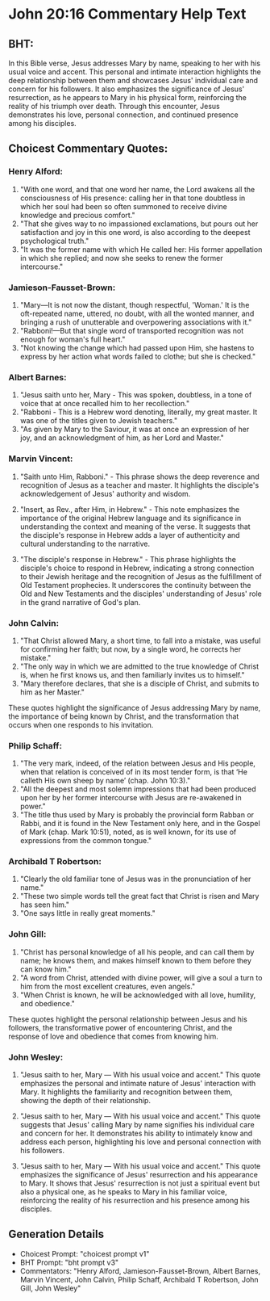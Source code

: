 # John 20:16 Commentary Help Text

## BHT:
In this Bible verse, Jesus addresses Mary by name, speaking to her with his usual voice and accent. This personal and intimate interaction highlights the deep relationship between them and showcases Jesus' individual care and concern for his followers. It also emphasizes the significance of Jesus' resurrection, as he appears to Mary in his physical form, reinforcing the reality of his triumph over death. Through this encounter, Jesus demonstrates his love, personal connection, and continued presence among his disciples.

## Choicest Commentary Quotes:
### Henry Alford:
1. "With one word, and that one word her name, the Lord awakens all the consciousness of His presence: calling her in that tone doubtless in which her soul had been so often summoned to receive divine knowledge and precious comfort."
2. "That she gives way to no impassioned exclamations, but pours out her satisfaction and joy in this one word, is also according to the deepest psychological truth."
3. "It was the former name with which He called her: His former appellation in which she replied; and now she seeks to renew the former intercourse."

### Jamieson-Fausset-Brown:
1. "Mary—It is not now the distant, though respectful, 'Woman.' It is the oft-repeated name, uttered, no doubt, with all the wonted manner, and bringing a rush of unutterable and overpowering associations with it."
2. "Rabboni!—But that single word of transported recognition was not enough for woman's full heart."
3. "Not knowing the change which had passed upon Him, she hastens to express by her action what words failed to clothe; but she is checked."

### Albert Barnes:
1. "Jesus saith unto her, Mary - This was spoken, doubtless, in a tone of voice that at once recalled him to her recollection." 
2. "Rabboni - This is a Hebrew word denoting, literally, my great master. It was one of the titles given to Jewish teachers."
3. "As given by Mary to the Saviour, it was at once an expression of her joy, and an acknowledgment of him, as her Lord and Master."

### Marvin Vincent:
1. "Saith unto Him, Rabboni." - This phrase shows the deep reverence and recognition of Jesus as a teacher and master. It highlights the disciple's acknowledgement of Jesus' authority and wisdom.

2. "Insert, as Rev., after Him, in Hebrew." - This note emphasizes the importance of the original Hebrew language and its significance in understanding the context and meaning of the verse. It suggests that the disciple's response in Hebrew adds a layer of authenticity and cultural understanding to the narrative.

3. "The disciple's response in Hebrew." - This phrase highlights the disciple's choice to respond in Hebrew, indicating a strong connection to their Jewish heritage and the recognition of Jesus as the fulfillment of Old Testament prophecies. It underscores the continuity between the Old and New Testaments and the disciples' understanding of Jesus' role in the grand narrative of God's plan.

### John Calvin:
1. "That Christ allowed Mary, a short time, to fall into a mistake, was useful for confirming her faith; but now, by a single word, he corrects her mistake."
2. "The only way in which we are admitted to the true knowledge of Christ is, when he first knows us, and then familiarly invites us to himself."
3. "Mary therefore declares, that she is a disciple of Christ, and submits to him as her Master."

These quotes highlight the significance of Jesus addressing Mary by name, the importance of being known by Christ, and the transformation that occurs when one responds to his invitation.

### Philip Schaff:
1. "The very mark, indeed, of the relation between Jesus and His people, when that relation is conceived of in its most tender form, is that ‘He calleth His own sheep by name’ (chap. John 10:3)."
2. "All the deepest and most solemn impressions that had been produced upon her by her former intercourse with Jesus are re-awakened in power."
3. "The title thus used by Mary is probably the provincial form Rabban or Rabbi, and it is found in the New Testament only here, and in the Gospel of Mark (chap. Mark 10:51), noted, as is well known, for its use of expressions from the common tongue."

### Archibald T Robertson:
1. "Clearly the old familiar tone of Jesus was in the pronunciation of her name." 
2. "These two simple words tell the great fact that Christ is risen and Mary has seen him." 
3. "One says little in really great moments."

### John Gill:
1. "Christ has personal knowledge of all his people, and can call them by name; he knows them, and makes himself known to them before they can know him."
2. "A word from Christ, attended with divine power, will give a soul a turn to him from the most excellent creatures, even angels."
3. "When Christ is known, he will be acknowledged with all love, humility, and obedience."

These quotes highlight the personal relationship between Jesus and his followers, the transformative power of encountering Christ, and the response of love and obedience that comes from knowing him.

### John Wesley:
1. "Jesus saith to her, Mary — With his usual voice and accent." This quote emphasizes the personal and intimate nature of Jesus' interaction with Mary. It highlights the familiarity and recognition between them, showing the depth of their relationship.

2. "Jesus saith to her, Mary — With his usual voice and accent." This quote suggests that Jesus' calling Mary by name signifies his individual care and concern for her. It demonstrates his ability to intimately know and address each person, highlighting his love and personal connection with his followers.

3. "Jesus saith to her, Mary — With his usual voice and accent." This quote emphasizes the significance of Jesus' resurrection and his appearance to Mary. It shows that Jesus' resurrection is not just a spiritual event but also a physical one, as he speaks to Mary in his familiar voice, reinforcing the reality of his resurrection and his presence among his disciples.


## Generation Details
- Choicest Prompt: "choicest prompt v1"
- BHT Prompt: "bht prompt v3"
- Commentators: "Henry Alford, Jamieson-Fausset-Brown, Albert Barnes, Marvin Vincent, John Calvin, Philip Schaff, Archibald T Robertson, John Gill, John Wesley"
